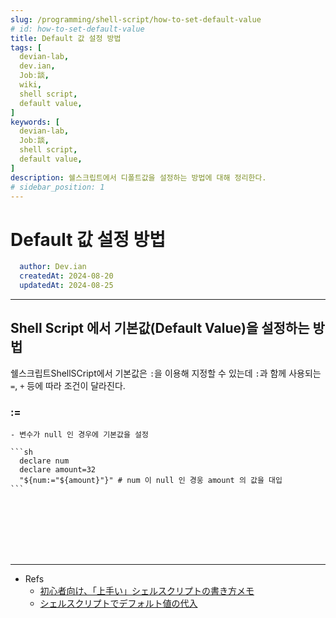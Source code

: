 ```yaml
---
slug: /programming/shell-script/how-to-set-default-value
# id: how-to-set-default-value
title: Default 값 설정 방법
tags: [
  devian-lab, 
  dev.ian,
  Jobː談,
  wiki,
  shell script,
  default value,
]
keywords: [
  devian-lab,
  Jobː談,
  shell script,
  default value,
]
description: 쉘스크립트에서 디폴트값을 설정하는 방법에 대해 정리한다.
# sidebar_position: 1
---
```


<!--title -->
# Default 값 설정 방법
<!--//title -->

<!-- 
```json
{
  "author": "Dev.ian",
  "createdAt": "2024-08-20",
  "updatedAt": "2024-08-25"
}
``` 
-->

```yaml
  author: Dev.ian
  createdAt: 2024-08-20
  updatedAt: 2024-08-25
```


---

## Shell Script 에서 기본값(Default Value)을 설정하는 방법

  쉘스크립트ShellSCript에서 기본값은 `:`을 이용해 지정할 수 있는데 `:`과 함께 사용되는 `=`, `+` 등에 따라 조건이 달라진다.

  ### := 
    - 변수가 null 인 경우에 기본값을 설정

    ```sh
      declare num
      declare amount=32
      "${num:="${amount}"}" # num 이 null 인 경웅 amount 의 값을 대입
    ```


<br /><br /><br /><br /><br />

---
- Refs
  + [初心者向け、「上手い」シェルスクリプトの書き方メモ](https://qiita.com/m-yamashita/items/889c116b92dc0bf4ea7d)
  + [シェルスクリプトでデフォルト値の代入](https://qiita.com/knqyf263/items/54814e5331770f28582d)
